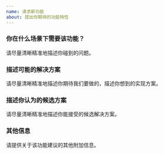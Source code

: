 ```yaml
---
name: 请求新功能
about: 提出你期待的功能特性
---
```


<!--
所有 xmake 相关项目都属于个人开源项目，新特性的支持，取决于作者(ruki)自身的时间安排，即使被采纳，也不能确保一定会立即支持。
提交请求后，您可以耐心等待一段时间，当然，如果您原因，我们也欢迎您直接提交 pull request 来参与代码贡献。

另一种选择是通过公司赞助为项目提供财务支持，也能促使我们有足够的资金和时间去快速完成新特性的开发。不过前提是此特性已经被采纳，因此在赞助前请先联系作者进一步讨论相关特性需求。
-->

### 你在什么场景下需要该功能？

请尽量清晰精准地描述你碰到的问题。

### 描述可能的解决方案

请尽量清晰精准地描述你期待我们要做的，描述你想到的实现方案。

### 描述你认为的候选方案

请尽量清晰精准地描述你能接受的候选解决方案。

### 其他信息

请提供关于该功能建议的其他附加信息。
